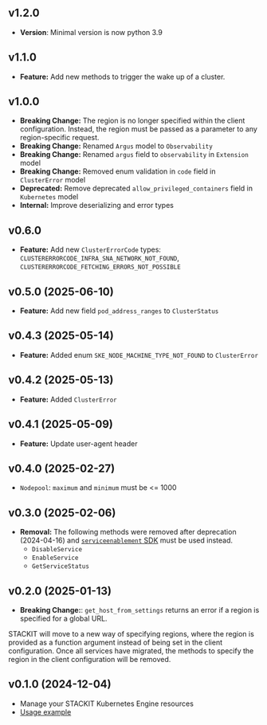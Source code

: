 ## v1.2.0
- **Version**: Minimal version is now python 3.9

## v1.1.0
- **Feature:** Add new methods to trigger the wake up of a cluster.

## v1.0.0
- **Breaking Change:** The region is no longer specified within the client configuration. Instead, the region must be passed as a parameter to any region-specific request.
- **Breaking Change:** Renamed `Argus` model to `Observability`
- **Breaking Change:** Renamed `argus` field to `observability` in `Extension` model
- **Breaking Change:** Removed enum validation in `code` field in `ClusterError` model
- **Deprecated:** Remove deprecated `allow_privileged_containers` field in `Kubernetes` model
- **Internal:** Improve deserializing and error types

## v0.6.0
- **Feature:** Add new `ClusterErrorCode` types: `CLUSTERERRORCODE_INFRA_SNA_NETWORK_NOT_FOUND`, `CLUSTERERRORCODE_FETCHING_ERRORS_NOT_POSSIBLE`

## v0.5.0 (2025-06-10)
- **Feature:** Add new field `pod_address_ranges` to `ClusterStatus`

## v0.4.3 (2025-05-14)
- **Feature:** Added enum `SKE_NODE_MACHINE_TYPE_NOT_FOUND` to `ClusterError`

## v0.4.2 (2025-05-13)
- **Feature:** Added `ClusterError`

## v0.4.1 (2025-05-09)
- **Feature:** Update user-agent header

## v0.4.0 (2025-02-27)
- `Nodepool`: `maximum` and `minimum` must be <= 1000

## v0.3.0 (2025-02-06)
- **Removal:** The following methods were removed after deprecation (2024-04-16) and [`serviceenablement` SDK](https://github.com/stackitcloud/stackit-sdk-python/tree/main/services/serviceenablement) must be used instead.
  - `DisableService`
  - `EnableService`
  - `GetServiceStatus`

## v0.2.0 (2025-01-13)
- **Breaking Change:**: `get_host_from_settings` returns an error if a region is specified for a global URL.

STACKIT will move to a new way of specifying regions, where the region is provided as a function argument instead of being set in the client configuration. Once all services have migrated, the methods to specify the region in the client configuration will be removed.

## v0.1.0 (2024-12-04)
- Manage your STACKIT Kubernetes Engine resources
- [Usage example](https://github.com/stackitcloud/stackit-sdk-python/tree/main/examples/ske)
